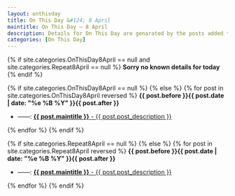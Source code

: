 ```yaml
---
layout: onthisday
title: On This Day &#124; 8 April
maintitle: On This Day — 8 April
description: Details for On This Day are genarated by the posts added to the website so the content is subject to changes/updates over time.
categories: [On This Day]
---
```


{% if site.categories.OnThisDay8April == null and site.categories.Repeat8April == null %}
<strong>Sorry no known details for today</strong>
{% endif %}

{% if site.categories.OnThisDay8April == null %}
{% else %}
{% for post in site.categories.OnThisDay8April reversed %}
<strong>{{ post.before }}{{ post.date | date: "%e %B %Y" }}{{ post.after }}</strong>
<ul>
<li> ——: <a class="{{ post.class }}" href="{{ post.url }}"><strong>{{ post.maintitle }}</strong> - {{ post.post_description }}</a></li>
</ul>
{% endfor %}
{% endif %}

{% if site.categories.Repeat8April == null %}
{% else %}
{% for post in site.categories.Repeat8April reversed %}
<strong>{{ post.before }}{{ post.date | date: "%e %B %Y" }}{{ post.after }}</strong>
<ul>
<li> ——: <a class="{{ post.class }}" href="{{ post.url }}"><strong>{{ post.maintitle }}</strong> - {{ post.post_description }}</a></li>
</ul>
{% endfor %}
{% endif %}
